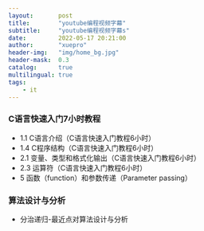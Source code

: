 ```yaml
---
layout:       post
title:        "youtube编程视频字幕"
subtitle:     "youtube编程视频字幕s"
date:         2022-05-17 20:21:00
author:       "xuepro"
header-img:   "img/home_bg.jpg"
header-mask:  0.3
catalog:      true
multilingual: true
tags:
    - it
---
```


### C语言快速入门7小时教程

- 1.1 C语言介绍（C语言快速入门教程6小时）
- 1.4 C程序结构（C语言快速入门教程6小时）
- 2.1 变量、类型和格式化输出（C语言快速入门教程6小时）
- 2.3 运算符（C语言快速入门教程6小时）
- 5 函数（function）和参数传递（Parameter passing）

### 算法设计与分析

- 分治递归-最近点对算法设计与分析
